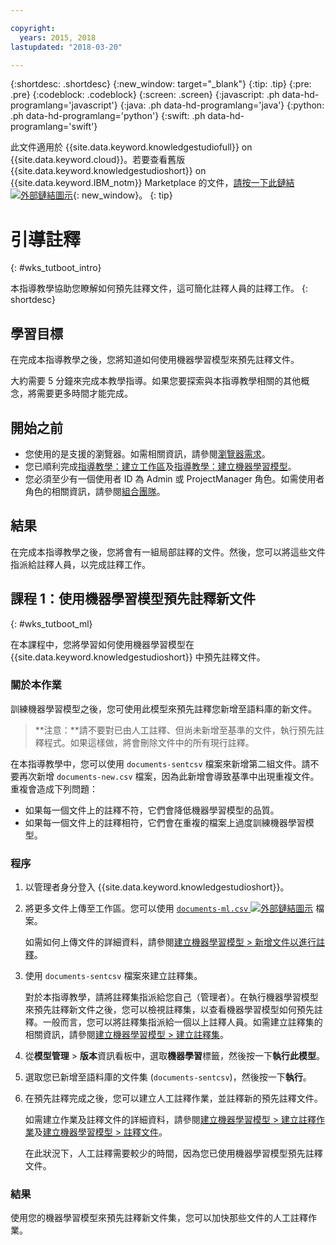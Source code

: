 ```yaml
---

copyright:
  years: 2015, 2018
lastupdated: "2018-03-20"

---
```


{:shortdesc: .shortdesc}
{:new_window: target="_blank"}
{:tip: .tip}
{:pre: .pre}
{:codeblock: .codeblock}
{:screen: .screen}
{:javascript: .ph data-hd-programlang='javascript'}
{:java: .ph data-hd-programlang='java'}
{:python: .ph data-hd-programlang='python'}
{:swift: .ph data-hd-programlang='swift'}

此文件適用於 {{site.data.keyword.knowledgestudiofull}} on {{site.data.keyword.cloud}}。若要查看舊版 {{site.data.keyword.knowledgestudioshort}} on {{site.data.keyword.IBM_notm}} Marketplace 的文件，[請按一下此鏈結 ![外部鏈結圖示](../../icons/launch-glyph.svg "外部鏈結圖示")](https://console.bluemix.net/docs/services/knowledge-studio/tutorials-bootstrap-annotation.html){: new_window}。
{: tip}

# 引導註釋
{: #wks_tutboot_intro}

本指導教學協助您瞭解如何預先註釋文件，這可簡化註釋人員的註釋工作。
{: shortdesc}

## 學習目標

在完成本指導教學之後，您將知道如何使用機器學習模型來預先註釋文件。

大約需要 5 分鐘來完成本教學指導。如果您要探索與本指導教學相關的其他概念，將需要更多時間才能完成。

## 開始之前

- 您使用的是支援的瀏覽器。如需相關資訊，請參閱[瀏覽器需求](/docs/services/watson-knowledge-studio/system-requirements.html)。
- 您已順利完成[指導教學：建立工作區](/docs/services/watson-knowledge-studio/tutorials-create-project.html)及[指導教學：建立機器學習模型](/docs/services/watson-knowledge-studio/tutorials-create-ml-model.html)。
- 您必須至少有一個使用者 ID 為 Admin 或 ProjectManager 角色。如需使用者角色的相關資訊，請參閱[組合團隊](/docs/services/watson-knowledge-studio/team.html)。

## 結果

在完成本指導教學之後，您將會有一組局部註釋的文件。然後，您可以將這些文件指派給註釋人員，以完成註釋工作。

## 課程 1：使用機器學習模型預先註釋新文件
{: #wks_tutboot_ml}

在本課程中，您將學習如何使用機器學習模型在 {{site.data.keyword.knowledgestudioshort}} 中預先註釋文件。

### 關於本作業

訓練機器學習模型之後，您可使用此模型來預先註釋您新增至語料庫的新文件。

> **注意：**請不要對已由人工註釋、但尚未新增至基準的文件，執行預先註釋程式。如果這樣做，將會刪除文件中的所有現行註釋。

在本指導教學中，您可以使用 `documents-sentcsv` 檔案來新增第二組文件。請不要再次新增 `documents-new.csv` 檔案，因為此新增會導致基準中出現重複文件。重複會造成下列問題：

- 如果每一個文件上的註釋不符，它們會降低機器學習模型的品質。
- 如果每一個文件上的註釋相符，它們會在重複的檔案上過度訓練機器學習模型。

### 程序

1. 以管理者身分登入 {{site.data.keyword.knowledgestudioshort}}。
1. 將更多文件上傳至工作區。您可以使用 <a target="_blank" href="https://watson-developer-cloud.github.io/doc-tutorial-downloads/knowledge-studio/documents-ml.csv" download>`documents-ml.csv` <img src="../../icons/launch-glyph.svg" alt="外部鏈結圖示" title="外部鏈結圖示" class="style-scope doc-content"></a> 檔案。

    如需如何上傳文件的詳細資料，請參閱[建立機器學習模型 > 新增文件以進行註釋](/docs/services/watson-knowledge-studio/tutorials-create-ml-model.html#tut_lessml1)。

1. 使用 `documents-sentcsv` 檔案來建立註釋集。

    對於本指導教學，請將註釋集指派給您自己（管理者）。在執行機器學習模型來預先註釋新文件之後，您可以檢視註釋集，以查看機器學習模型如何預先註釋。一般而言，您可以將註釋集指派給一個以上註釋人員。如需建立註釋集的相關資訊，請參閱[建立機器學習模型 > 建立註釋集](/docs/services/watson-knowledge-studio/tutorials-create-ml-model.html#wks_tutless_ml2)。

1. 從**模型管理** > **版本**資訊看板中，選取**機器學習**標籤，然後按一下**執行此模型**。
1. 選取您已新增至語料庫的文件集 (`documents-sentcsv`)，然後按一下**執行**。
1. 在預先註釋完成之後，您可以建立人工註釋作業，並註釋新的預先註釋文件。

    如需建立作業及註釋文件的詳細資料，請參閱[建立機器學習模型 > 建立註釋作業](/docs/services/watson-knowledge-studio/tutorials-create-ml-model.html#wks_tutless_ml4)及[建立機器學習模型 > 註釋文件](/docs/services/watson-knowledge-studio/tutorials-create-ml-model.html#wks_tutless_ml5)。

    在此狀況下，人工註釋需要較少的時間，因為您已使用機器學習模型預先註釋文件。

### 結果

使用您的機器學習模型來預先註釋新文件集，您可以加快那些文件的人工註釋作業。
